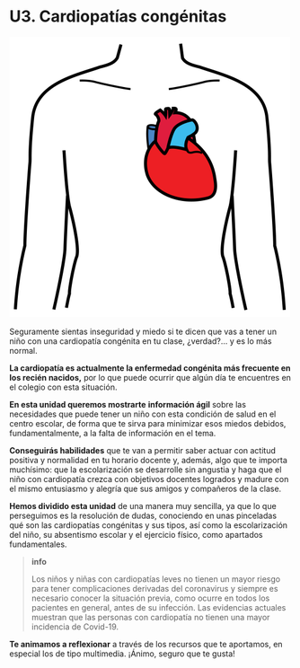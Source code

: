 # U3. Cardiopatías congénitas


![Fig.3.18. Corazón. Sergio Palao. ARASAAC. Licencia CC BY-NC-SA](img/M3_18.png)


Seguramente sientas inseguridad y miedo si te dicen que vas a tener un niño con una cardiopatía congénita en tu clase, ¿verdad?... y es lo más normal.

**La cardiopatía es actualmente la enfermedad congénita más frecuente en los recién nacidos,** por lo que puede ocurrir que algún día te encuentres en el colegio con esta situación.

**En esta unidad queremos mostrarte** **información ágil** sobre las necesidades que puede tener un niño con esta condición de salud en el centro escolar, de forma que te sirva para minimizar esos miedos debidos, fundamentalmente, a la falta de información en el tema.

**Conseguirás habilidades** que te van a permitir saber actuar con actitud positiva y normalidad en tu horario docente y, además, algo que te importa muchísimo: que la escolarización se desarrolle sin angustia y haga que el niño con cardiopatía crezca con objetivos docentes logrados y madure con el mismo entusiasmo y alegría que sus amigos y compañeros de la clase.

**Hemos dividido esta unidad** de una manera muy sencilla, ya que lo que perseguimos es la resolución de dudas, conociendo en unas pinceladas qué son las cardiopatías congénitas y sus tipos, así como la escolarización del niño, su absentismo escolar y el ejercicio físico, como apartados fundamentales.

>**info**
>
>Los niños y niñas con cardiopatías leves no tienen un mayor riesgo para tener complicaciones derivadas del coronavirus y siempre es necesario conocer la situación previa, como ocurre en todos los pacientes en general, antes de su infección. Las evidencias actuales muestran que las personas con cardiopatía no tienen una mayor incidencia de Covid-19.

**Te animamos a reflexionar** a través de los recursos que te aportamos, en especial los de tipo multimedia. ¡Ánimo, seguro que te gusta!

